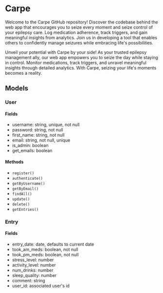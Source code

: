 # Carpe

Welcome to the Carpe GitHub repository! Discover the codebase behind the web app that encourages you to seize every moment and seize control of your epilepsy care. Log medication adherence, track triggers, and gain meaningful insights from analytics. Join us in developing a tool that enables others to confidently manage seizures while embracing life's possibilities.

Unveil your potential with Carpe by your side! As your trusted epilepsy management ally, our web app empowers you to seize the day while staying in control. Monitor medications, track triggers, and unravel meaningful insights through detailed analytics. With Carpe, seizing your life's moments becomes a reality.

## Models

### User

#### Fields

- username: string, unique, not null
- password: string, not null
- first_name: string, not null
- email: string, not null, unique
- is_admin: boolean
- get_emails: boolean

#### Methods

- `register()`
- `authenticate()`
- `getByUsername()`
- `getByEmail()`
- `findAll()`
- `update()`
- `delete()`
- `getEntries()`

### Entry

#### Fields

- entry_date: date, defaults to current date
- took_am_meds: boolean, not null
- took_pm_meds: boolean, not null
- stress_level: number
- activity_level: number
- num_drinks: number
- sleep_quality: number
- comment: string
- user_id: associated user's id